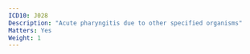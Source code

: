 ```yaml
---
ICD10: J028
Description: "Acute pharyngitis due to other specified organisms"
Matters: Yes
Weight: 1
---
```

